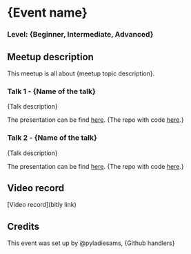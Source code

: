 # {Event name}
### Level: {Beginner, Intermediate, Advanced}

## Meetup description
This meetup is all about {meetup topic description}.

### Talk 1 - {Name of the talk}

{Talk description}

The presentation can be find [here](link). {The repo with code [here](link).}

### Talk 2 - {Name of the talk}

{Talk description}

The presentation can be find [here](link). {The repo with code [here](link).}

## Video record
[Video record](bitly link)

## Credits
This event was set up by @pyladiesams, {Github handlers}
